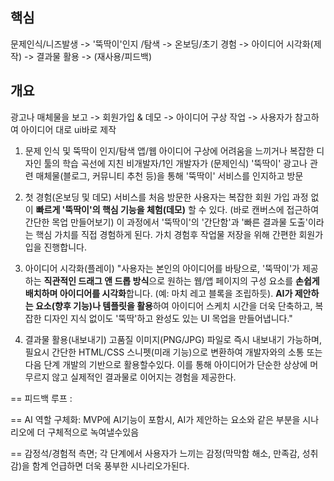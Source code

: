 ## 핵심
문제인식/니즈발생 -> '뚝딱이'인지 /탐색 -> 온보딩/초기 경험 -> 아이디어 시각화(제작) -> 결과물 활용 -> (재사용/피드백)
## 개요
광고나 매체물을 보고 -> 회원가입 & 데모 -> 아이디어 구상 작업 -> 사용자가 참고하여 아이디어 대로 ui바로 제작

1. 문제 인식 및 뚝딱이 인지/탐색
앱/웹 아이디어 구상에 어려움을 느끼거나 복잡한 디자인 툴의 학습 곡선에 지친 비개발자/1인 개발자가 (문제인식) '뚝딱이' 광고나 관련 매체물(블로그, 커뮤니티 추천 등)을 통해 '뚝딱이' 서비스를 인지하고 방문

2. 첫 경험(온보딩 및 데모)
서비스를 처음 방문한 사용자는 복잡한 회원 가입 과정 없이 **빠르게 '뚝딱이'의 핵심 기능을 체험(데모)** 할 수 있다.
(바로 캔버스에 접근하여 간단한 목업 만들어보기) 이 과정에서 '뚝딱이'의 '간단함'과 '빠른 결과물 도출'이라는 핵심 가치를 직접 경험하게 된다.
가치 경험후 작업물 저장을 위해 간편한 회원가입을 진행합니다.

3. 아이디어 시각화(플레이)
"사용자는 본인의 아이디어를 바탕으로, '뚝딱이'가 제공하는 **직관적인 드래그 앤 드롭 방식**으로 원하는 웹/앱 페이지의 구성 요소를 **손쉽게 배치하며 아이디어를 시각화**합니다. (예: 마치 레고 블록을 조립하듯). **AI가 제안하는 요소(향후 기능)나 템플릿을 활용**하여 아이디어 스케치 시간을 더욱 단축하고, 복잡한 디자인 지식 없이도 '뚝딱'하고 완성도 있는 UI 목업을 만들어냅니다."

4. 결과물 활용(내보내기)
고품질 이미지(PNG/JPG) 파일로 즉시 내보내기 가능하며, 필요시 간단한 HTML/CSS 스니펫(미래 기능)으로 변환하여 개발자와의 소통 또는 다음 단계 개발의 기반으로 활용할수있다. 이를 통해 아이디어가 단순한 상상에 머무르지 않고 실제적인 결과물로 이어지는 경험을 제공한다.

== 피드백 루프 : 

== AI 역할 구체화: MVP에 AI기능이 포함시, AI가 제안하는 요소와 같은 부분을 시나리오에 더 구체적으로 녹여낼수있음

== 감정석/경험적 측면; 각 단계에서 사용자가 느끼는 감정(막막함 해소, 만족감, 성취감)을 함계 언급하면 더욱 풍부한 시나리오가된다.

